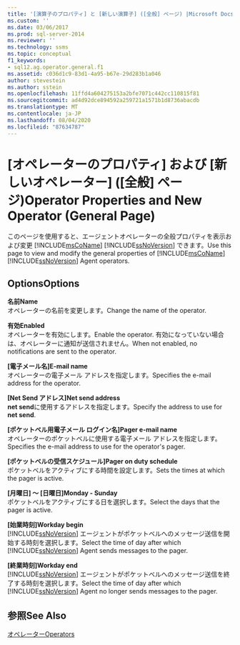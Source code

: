 ```yaml
---
title: '[演算子のプロパティ] と [新しい演算子] ([全般] ページ) |Microsoft Docs'
ms.custom: ''
ms.date: 03/06/2017
ms.prod: sql-server-2014
ms.reviewer: ''
ms.technology: ssms
ms.topic: conceptual
f1_keywords:
- sql12.ag.operator.general.f1
ms.assetid: c036d1c9-83d1-4a95-b67e-29d283b1a046
author: stevestein
ms.author: sstein
ms.openlocfilehash: 11ffd4a604275153a2bfe7071c442cc110815f81
ms.sourcegitcommit: ad4d92dce894592a259721a1571b1d8736abacdb
ms.translationtype: MT
ms.contentlocale: ja-JP
ms.lasthandoff: 08/04/2020
ms.locfileid: "87634787"
---
```

# <a name="operator-properties-and-new-operator-general-page"></a><span data-ttu-id="bbfb1-102">[オペレーターのプロパティ] および [新しいオペレーター] ([全般] ページ)</span><span class="sxs-lookup"><span data-stu-id="bbfb1-102">Operator Properties and New Operator (General Page)</span></span>
  <span data-ttu-id="bbfb1-103">このページを使用すると、エージェントオペレーターの全般プロパティを表示および変更 [!INCLUDE[msCoName](../../includes/msconame-md.md)] [!INCLUDE[ssNoVersion](../../includes/ssnoversion-md.md)] できます。</span><span class="sxs-lookup"><span data-stu-id="bbfb1-103">Use this page to view and modify the general properties of [!INCLUDE[msCoName](../../includes/msconame-md.md)] [!INCLUDE[ssNoVersion](../../includes/ssnoversion-md.md)] Agent operators.</span></span>  
  
## <a name="options"></a><span data-ttu-id="bbfb1-104">Options</span><span class="sxs-lookup"><span data-stu-id="bbfb1-104">Options</span></span>  
 <span data-ttu-id="bbfb1-105">**名前**</span><span class="sxs-lookup"><span data-stu-id="bbfb1-105">**Name**</span></span>  
 <span data-ttu-id="bbfb1-106">オペレーターの名前を変更します。</span><span class="sxs-lookup"><span data-stu-id="bbfb1-106">Change the name of the operator.</span></span>  
  
 <span data-ttu-id="bbfb1-107">**有効**</span><span class="sxs-lookup"><span data-stu-id="bbfb1-107">**Enabled**</span></span>  
 <span data-ttu-id="bbfb1-108">オペレーターを有効にします。</span><span class="sxs-lookup"><span data-stu-id="bbfb1-108">Enable the operator.</span></span> <span data-ttu-id="bbfb1-109">有効になっていない場合は、オペレーターに通知が送信されません。</span><span class="sxs-lookup"><span data-stu-id="bbfb1-109">When not enabled, no notifications are sent to the operator.</span></span>  
  
 <span data-ttu-id="bbfb1-110">**[電子メール名]**</span><span class="sxs-lookup"><span data-stu-id="bbfb1-110">**E-mail name**</span></span>  
 <span data-ttu-id="bbfb1-111">オペレーターの電子メール アドレスを指定します。</span><span class="sxs-lookup"><span data-stu-id="bbfb1-111">Specifies the e-mail address for the operator.</span></span>  
  
 <span data-ttu-id="bbfb1-112">**[Net Send アドレス]**</span><span class="sxs-lookup"><span data-stu-id="bbfb1-112">**Net send address**</span></span>  
 <span data-ttu-id="bbfb1-113">**net send**に使用するアドレスを指定します。</span><span class="sxs-lookup"><span data-stu-id="bbfb1-113">Specify the address to use for **net send**.</span></span>  
  
 <span data-ttu-id="bbfb1-114">**[ポケットベル用電子メール ログイン名]**</span><span class="sxs-lookup"><span data-stu-id="bbfb1-114">**Pager e-mail name**</span></span>  
 <span data-ttu-id="bbfb1-115">オペレーターのポケットベルに使用する電子メール アドレスを指定します。</span><span class="sxs-lookup"><span data-stu-id="bbfb1-115">Specifies the e-mail address to use for the operator's pager.</span></span>  
  
 <span data-ttu-id="bbfb1-116">**[ポケットベルの受信スケジュール]**</span><span class="sxs-lookup"><span data-stu-id="bbfb1-116">**Pager on duty schedule**</span></span>  
 <span data-ttu-id="bbfb1-117">ポケットベルをアクティブにする時間を設定します。</span><span class="sxs-lookup"><span data-stu-id="bbfb1-117">Sets the times at which the pager is active.</span></span>  
  
 <span data-ttu-id="bbfb1-118">**[月曜日] ～ [日曜日]**</span><span class="sxs-lookup"><span data-stu-id="bbfb1-118">**Monday - Sunday**</span></span>  
 <span data-ttu-id="bbfb1-119">ポケットベルをアクティブにする日を選択します。</span><span class="sxs-lookup"><span data-stu-id="bbfb1-119">Select the days that the pager is active.</span></span>  
  
 <span data-ttu-id="bbfb1-120">**[始業時刻]**</span><span class="sxs-lookup"><span data-stu-id="bbfb1-120">**Workday begin**</span></span>  
 <span data-ttu-id="bbfb1-121">[!INCLUDE[ssNoVersion](../../includes/ssnoversion-md.md)] エージェントがポケットベルへのメッセージ送信を開始する時刻を選択します。</span><span class="sxs-lookup"><span data-stu-id="bbfb1-121">Select the time of day after which [!INCLUDE[ssNoVersion](../../includes/ssnoversion-md.md)] Agent sends messages to the pager.</span></span>  
  
 <span data-ttu-id="bbfb1-122">**[終業時刻]**</span><span class="sxs-lookup"><span data-stu-id="bbfb1-122">**Workday end**</span></span>  
 <span data-ttu-id="bbfb1-123">[!INCLUDE[ssNoVersion](../../includes/ssnoversion-md.md)] エージェントがポケットベルへのメッセージ送信を終了する時刻を選択します。</span><span class="sxs-lookup"><span data-stu-id="bbfb1-123">Select the time of day after which [!INCLUDE[ssNoVersion](../../includes/ssnoversion-md.md)] Agent no longer sends messages to the pager.</span></span>  
  
## <a name="see-also"></a><span data-ttu-id="bbfb1-124">参照</span><span class="sxs-lookup"><span data-stu-id="bbfb1-124">See Also</span></span>  
 [<span data-ttu-id="bbfb1-125">オペレーター</span><span class="sxs-lookup"><span data-stu-id="bbfb1-125">Operators</span></span>](operators.md)  
  
  
